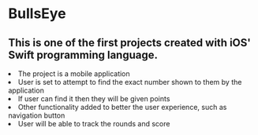 # BullsEye

## This is one of the first projects created with iOS' Swift programming language.
<li>The project is a mobile application</li>
<li>User is set to attempt to find the exact number shown to them by the application</li>
<li>If user can find it then they will be given points</li>
<li>Other functionality added to better the user experience, such as navigation button</li>
<li> User will be able to track the rounds and score</li>
